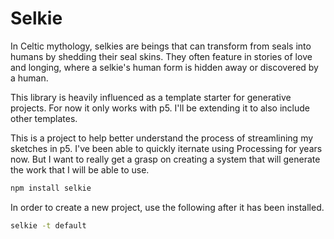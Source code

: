 # Selkie 

In Celtic mythology, selkies are beings that can transform from seals into humans by shedding their seal skins. They often feature in stories of love and longing, where a selkie's human form is hidden away or discovered by a human.


This library is heavily influenced as a template starter for generative projects. For now it only works with p5. I'll be extending it to also include other templates. 

This is a project to help better understand the process of streamlining my sketches in p5. I've been able to quickly iternate using Processing for years now. But I want to really get a grasp on creating a system that will generate the work that I will be able to use. 

```bash
npm install selkie
```


In order to create a new project, use the following after it has been installed. 
```bash
selkie -t default 
```


